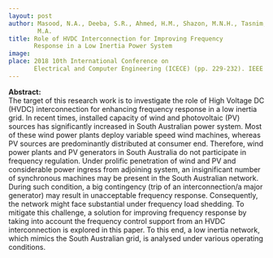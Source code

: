 ```yaml
---
layout: post
author: Masood, N.A., Deeba, S.R., Ahmed, H.M., Shazon, M.N.H., Tasnim, Z. and Rahman,
        M.A.
title: Role of HVDC Interconnection for Improving Frequency
       Response in a Low Inertia Power System
image: 
place: 2018 10th International Conference on
       Electrical and Computer Engineering (ICECE) (pp. 229-232). IEEE
---
```


**Abstract:**<br>
The target of this research work is to investigate
the role of High Voltage DC (HVDC) interconnection for
enhancing frequency response in a low inertia grid. In recent
times, installed capacity of wind and photovoltaic (PV) sources
has significantly increased in South Australian power system.
Most of these wind power plants deploy variable speed wind
machines, whereas PV sources are predominantly distributed at
consumer end. Therefore, wind power plants and PV generators
in South Australia do not participate in frequency regulation.
Under prolific penetration of wind and PV and considerable
power ingress from adjoining system, an insignificant number of
synchronous machines may be present in the South Australian
network. During such condition, a big contingency (trip of an
interconnection/a major generator) may result in unacceptable
frequency response. Consequently, the network might face
substantial under frequency load shedding. To mitigate this
challenge, a solution for improving frequency response by taking
into account the frequency control support from an HVDC
interconnection is explored in this paper. To this end, a low
inertia network, which mimics the South Australian grid, is
analysed under various operating conditions.

